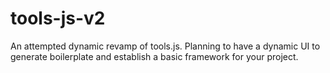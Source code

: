 # tools-js-v2
An attempted dynamic revamp of tools.js. Planning to have a dynamic UI to generate boilerplate and establish a basic framework for your project. 
